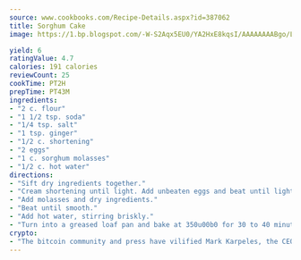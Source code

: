 ```yaml
---
source: www.cookbooks.com/Recipe-Details.aspx?id=387062
title: Sorghum Cake
image: https://1.bp.blogspot.com/-W-S2Aqx5EU0/YA2HxE8kqsI/AAAAAAAABgo/LNxJ2X_rvYgPNsplYMgQNjuwxaZ0e3pQQCLcBGAsYHQ/s320/17.png

yield: 6
ratingValue: 4.7
calories: 191 calories
reviewCount: 25
cookTime: PT2H
prepTime: PT43M
ingredients:
- "2 c. flour"
- "1 1/2 tsp. soda"
- "1/4 tsp. salt"
- "1 tsp. ginger"
- "1/2 c. shortening"
- "2 eggs"
- "1 c. sorghum molasses"
- "1/2 c. hot water"
directions:
- "Sift dry ingredients together."
- "Cream shortening until light. Add unbeaten eggs and beat until light and fluffy."
- "Add molasses and dry ingredients."
- "Beat until smooth."
- "Add hot water, stirring briskly."
- "Turn into a greased loaf pan and bake at 350u00b0 for 30 to 40 minutes."
crypto:
- "The bitcoin community and press have vilified Mark Karpeles, the CEO of Mt. Gox, as a clown and a con man."
---
```

